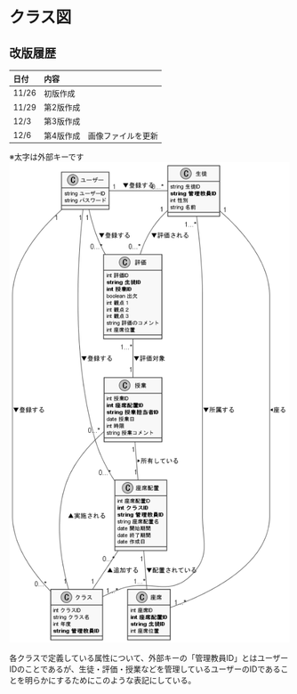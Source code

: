 # クラス図

## 改版履歴
|日付|内容|
|:--|:--|
|11/26|初版作成|
|11/29|第2版作成|
|12/3|第3版作成|
|12/6|第4版作成　画像ファイルを更新|

※太字は外部キーです
![クラス図](class_diagram3.png)

各クラスで定義している属性について、外部キーの「管理教員ID」とはユーザーIDのことであるが、生徒・評価・授業などを管理しているユーザーのIDであることを明らかにするためにこのような表記にしている。